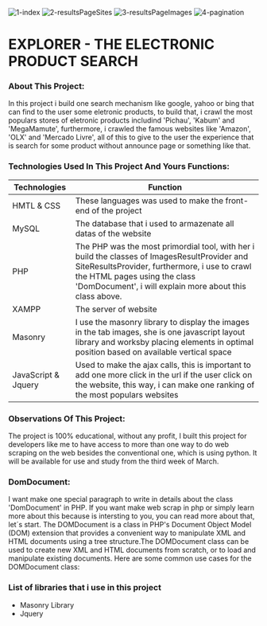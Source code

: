 ![1-index](https://user-images.githubusercontent.com/43014726/225129792-16c792c7-4e9f-456d-9d23-dec3799b122e.JPG)
![2-resultsPageSites](https://user-images.githubusercontent.com/43014726/225129793-6d7210d3-b170-46ca-8eb4-4c449c34afea.JPG)
![3-resultsPageImages](https://user-images.githubusercontent.com/43014726/225129785-127f8a06-988b-4b54-b15a-789825abcc44.JPG)
![4-pagination](https://user-images.githubusercontent.com/43014726/225129791-74eb04b8-9e63-49ac-9631-91a9d07a579f.JPG)

# EXPLORER - THE ELECTRONIC PRODUCT SEARCH

### About This Project:
In this project i build one search mechanism like google, yahoo or bing that can find to the user some eletronic products, to build that, i crawl the most populars stores
of eletronic products includind 'Pichau', 'Kabum' and 'MegaMamute', furthermore, i crawled the famous websites like 'Amazon', 'OLX' and 'Mercado Livre', all of this to give to 
the user the experience that is search for some product without announce page or something like that.

### Technologies Used In This Project And Yours Functions:

| Technologies | Function |
| ----------- | ----------- |
| HMTL & CSS | These languages was used to make the front-end of the project |
| MySQL | The database that i used to  armazenate all datas of the website |
| PHP | The PHP was the most primordial tool, with her i build the classes of ImagesResultProvider and SiteResultsProvider, furthermore, i use to crawl the HTML pages using the class 'DomDocument', i will explain more about this class above.|
| XAMPP | The server of website |
| Masonry | I use the masonry library to display the images in the tab images, she is one javascript layout library and worksby placing elements in optimal position based on available vertical space |
| JavaScript & Jquery | Used to make the ajax calls, this is important to add one more click in the url if the user click on the website, this way, i can make one ranking of the most populars websites|

### Observations Of This Project:
The project is 100% educational, without any profit, I built this project for developers like me to have access to more than one way to do web scraping on the web besides the conventional one, which is using python.
It will be available for use and study from the third week of March.

### DomDocument:
I want make one special paragraph to write in details about the class 'DomDocument' in PHP. If you want make web scrap in php or simply learn more about this because is intersting to you, you can read more about that, let´s start.
The DOMDocument is a class in PHP's Document Object Model (DOM) extension that provides a convenient way to manipulate XML and HTML documents using a tree structure.The DOMDocument class can be used to create new XML and HTML documents from scratch, or to load and manipulate existing documents. Here are some common use cases for the DOMDocument class:

### List of libraries that i use in this project
<ul>
  <li>Masonry Library</li>
  <li>Jquery</li>
<ul>
